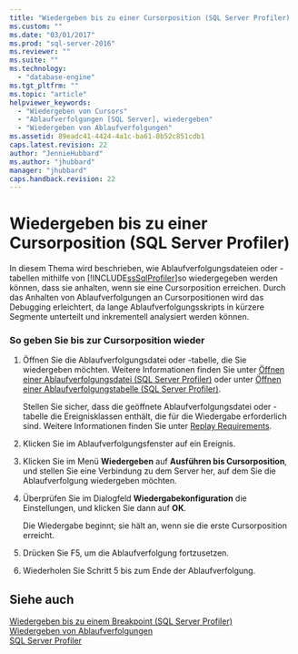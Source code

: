 ```yaml
---
title: "Wiedergeben bis zu einer Cursorposition (SQL Server Profiler) | Microsoft Docs"
ms.custom: ""
ms.date: "03/01/2017"
ms.prod: "sql-server-2016"
ms.reviewer: ""
ms.suite: ""
ms.technology: 
  - "database-engine"
ms.tgt_pltfrm: ""
ms.topic: "article"
helpviewer_keywords: 
  - "Wiedergeben von Cursors"
  - "Ablaufverfolgungen [SQL Server], wiedergeben"
  - "Wiedergeben von Ablaufverfolgungen"
ms.assetid: 89eadc41-4424-4a1c-ba61-0b52c851cdb1
caps.latest.revision: 22
author: "JennieHubbard"
ms.author: "jhubbard"
manager: "jhubbard"
caps.handback.revision: 22
---
```

# Wiedergeben bis zu einer Cursorposition (SQL Server Profiler)
  In diesem Thema wird beschrieben, wie Ablaufverfolgungsdateien oder -tabellen mithilfe von [!INCLUDE[ssSqlProfiler](../../includes/sssqlprofiler-md.md)]so wiedergegeben werden können, dass sie anhalten, wenn sie eine Cursorposition erreichen. Durch das Anhalten von Ablaufverfolgungen an Cursorpositionen wird das Debugging erleichtert, da lange Ablaufverfolgungsskripts in kürzere Segmente unterteilt und inkrementell analysiert werden können.  
  
### So geben Sie bis zur Cursorposition wieder  
  
1.  Öffnen Sie die Ablaufverfolgungsdatei oder -tabelle, die Sie wiedergeben möchten. Weitere Informationen finden Sie unter [Öffnen einer Ablaufverfolgungsdatei &#40;SQL Server Profiler&#41;](../../tools/sql-server-profiler/open-a-trace-file-sql-server-profiler.md) oder unter [Öffnen einer Ablaufverfolgungstabelle &#40;SQL Server Profiler&#41;](../../tools/sql-server-profiler/open-a-trace-table-sql-server-profiler.md).  
  
     Stellen Sie sicher, dass die geöffnete Ablaufverfolgungsdatei oder -tabelle die Ereignisklassen enthält, die für die Wiedergabe erforderlich sind. Weitere Informationen finden Sie unter [Replay Requirements](../../tools/sql-server-profiler/replay-requirements.md).  
  
2.  Klicken Sie im Ablaufverfolgungsfenster auf ein Ereignis.  
  
3.  Klicken Sie im Menü **Wiedergeben** auf **Ausführen bis Cursorposition**, und stellen Sie eine Verbindung zu dem Server her, auf dem Sie die Ablaufverfolgung wiedergeben möchten.  
  
4.  Überprüfen Sie im Dialogfeld **Wiedergabekonfiguration** die Einstellungen, und klicken Sie dann auf **OK**.  
  
     Die Wiedergabe beginnt; sie hält an, wenn sie die erste Cursorposition erreicht.  
  
5.  Drücken Sie F5, um die Ablaufverfolgung fortzusetzen.  
  
6.  Wiederholen Sie Schritt 5 bis zum Ende der Ablaufverfolgung.  
  
## Siehe auch  
 [Wiedergeben bis zu einem Breakpoint &#40;SQL Server Profiler&#41;](../../tools/sql-server-profiler/replay-to-a-breakpoint-sql-server-profiler.md)   
 [Wiedergeben von Ablaufverfolgungen](../../tools/sql-server-profiler/replay-traces.md)   
 [SQL Server Profiler](../../tools/sql-server-profiler/sql-server-profiler.md)  
  
  